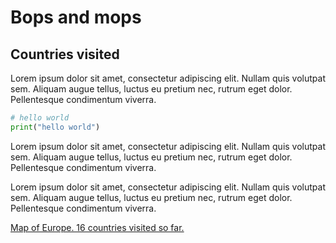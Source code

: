 # Bops and mops

## Countries visited

Lorem ipsum dolor sit amet, consectetur adipiscing elit. Nullam quis volutpat sem. Aliquam augue tellus, luctus eu pretium nec, rutrum eget dolor. Pellentesque condimentum viverra. 

``` python
# hello world
print("hello world")
```

Lorem ipsum dolor sit amet, consectetur adipiscing elit. Nullam quis volutpat sem. Aliquam augue tellus, luctus eu pretium nec, rutrum eget dolor. Pellentesque condimentum viverra. 

Lorem ipsum dolor sit amet, consectetur adipiscing elit. Nullam quis volutpat sem. Aliquam augue tellus, luctus eu pretium nec, rutrum eget dolor. Pellentesque condimentum viverra. 

[Map of Europe. 16 countries visited so far.](www.google.com)